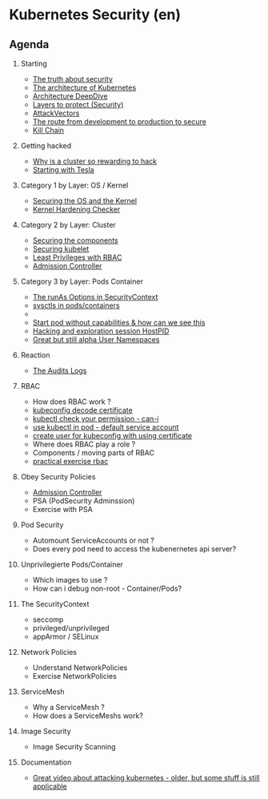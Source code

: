 # Kubernetes Security (en)

## Agenda 

 1. Starting
    * [The truth about security](/security/truth.md)
    * [The architecture of Kubernetes](/kubernetes/architecture.md)
    * [Architecture DeepDive](https://github.com/jmetzger/training-kubernetes-advanced/assets/1933318/1ca0d174-f354-43b2-81cc-67af8498b56c)
    * [Layers to protect (Security)](security/overview/layers-2-protect.md)
    * [AttackVectors](security/overview/attack-vectors.md)
    * [The route from development to production to secure](security/overview/route-2-production.md)
    * [Kill Chain](kill-chain.md)
   
 1. Getting hacked
    * [Why is a cluster so rewarding to hack](security/getting-hacked/kubernetes-rewarding.md)
    * [Starting with Tesla](https://arstechnica.com/information-technology/2018/02/tesla-cloud-resources-are-hacked-to-run-cryptocurrency-mining-malware/)

 1. Category 1 by Layer: OS / Kernel
    * [Securing the OS and the Kernel](security/os-kernel/01-harden-os-kernel.md)
    * [Kernel Hardening Checker](kernel/hardening.md)
   
 1. Category 2 by Layer: Cluster
    * [Securing the components]()
    * [Securing kubelet](security/cluster/components/kubelet.md)
    * [Least Privileges with RBAC](kubernetes/rbac/00-rbac-and-least-privileges.md)
    * [Admission Controller](/security/admissionController/01-overview.md)
   
 1. Category 3 by Layer: Pods Container
    * [The runAs Options in SecurityContext](security/by.layer/pods-container/runAs/overview.md)
    * [sysctls in pods/containers](security/by.layer/pods-container/sysctls/overview.md)
    * 
    * [Start pod without capabilities & how can we see this](security/by.layer/pods-container/capabilities/01-nocap.md)
    * [Hacking and exploration session HostPID](explore/01-hack-session-hostpid.md)
    * [Great but still alpha User Namespaces]()
    
 1. Reaction 
    * [The Audits Logs](/security/reaction/auditlog.md)

 1. RBAC
    * How does RBAC work ?
    * [kubeconfig decode certificate](kubernetes/rbac/decode-local-certificate.md)
    * [kubectl check your permission - can-i](kubernetes/rbac/can-i.md)
    * [use kubectl in pod - default service account](/kubernetes/rbac/pod-automount-sa.md)
    * [create user for kubeconfig with using certificate](kubernetes/rbac/create-kubeconfig-with-cert.md)
    * Where does RBAC play a role ?
    * Components / moving parts of RBAC
    * [practical exercise rbac](kubernetes/rbac-create-user-kubernetes-1-25.md)

 1. Obey Security Policies 
    * [Admission Controller](/security/admissionController/01-overview.md)
    * PSA (PodSecurity Adminssion)
    * Exercise with PSA
   
 1. Pod Security
    * Automount ServiceAccounts or not ? 
    * Does every pod need to access the kubenernetes api server?
   
 1. Unprivilegierte Pods/Container
    * Which images to use ? 
    * How can i debug non-root - Container/Pods?
    
 1. The SecurityContext
    * seccomp
    * privileged/unprivileged
    * appArmor / SELinux
     
 1. Network Policies
    * Understand NetworkPolicies
    * Exercise NetworkPolicies

 1. ServiceMesh
    * Why a ServiceMesh ?
    * How does a ServiceMeshs work?
     
 1. Image Security
    * Image Security Scanning

 1. Documentation
    * [Great video about attacking kubernetes - older, but some stuff is still applicable](https://www.youtube.com/watch?v=HmoVSmTIOxM)

